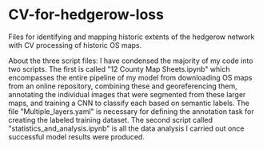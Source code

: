 # CV-for-hedgerow-loss
Files for identifying and mapping historic extents of the hedgerow network with CV processing of historic OS maps. 

About the three script files:
I have condensed the majority of my code into two scripts. The first is called "12  County Map Sheets.ipynb" which encompasses the entire pipeline of my model from downloading OS maps from an online repository, combining these and georeferencing them, annotating the individual images that were segmented from these larger maps, and training a CNN to classify each based on semantic labels. The file "Multiple_layers.yaml" is necessary for defining the annotation task for creating the labeled training dataset. The second script called "statistics_and_analysis.ipynb" is all the data analysis I carried out once successful model results were produced.
